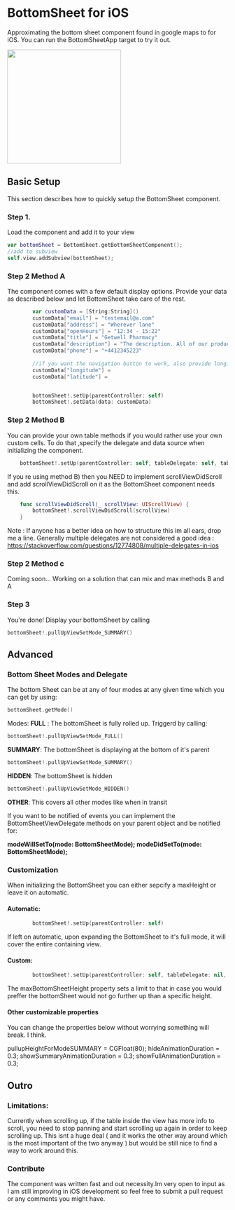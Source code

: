 # BottomSheet for iOS
Approximating the bottom sheet component found in google maps to for iOS. You can run the BottomSheetApp target to try it out.

<img src="https://raw.githubusercontent.com/Return-1/bottomSheetMap/master/recordingBottomSheet1.gif" width="260">

## Basic Setup

This section describes how to quickly setup the BottomSheet component.

### Step 1.

Load the component and add it to your view
```swift
var bottomSheet = BottomSheet.getBottomSheetComponent();
//add to subview
self.view.addSubview(bottomSheet);
```
### Step 2 Method A

The component comes with a few default display options. Provide your data as described below and let BottomSheet take care of the rest.

```swift
        var customData = [String:String]()
        customData["email"] = "testemail@a.com"
        customData["address"] = "Wherever lane"
        customData["openHours"] = "12:34 - 15:22"
        customData["title"] = "Getwell Pharmacy"
        customData["description"] = "The description. All of our products guarantee ultimate satisfaction and wellness improving your daily health by a factor of 10000% and thats an actual number derived from research we didnt come up with it we promise.";
        customData["phone"] = "+4412345223"
       
        //if you want the navigation button to work, also provide longitute and latitude
        customData["longitude"] = 
        customData["latitude"] = 


        bottomSheet!.setUp(parentController: self)
        bottomSheet!.setData(data: customData)
```
 
 ### Step 2 Method B

You can provide your own table methods if you would rather use your own custom cells. To do that ,specify the delegate and data source when initializing the component.

```swift
    bottomSheet!.setUp(parentController: self, tableDelegate: self, tableDataSource: self, maxBottomSheetHeight: 0)
```

If you re using method B) then you NEED to implement scrollViewDidScroll and add scrollViewDidScroll on it as the BottomSheet component needs this.

```swift
    func scrollViewDidScroll(_ scrollView: UIScrollView) {
        bottomSheet!.scrollViewDidScroll(scrollView)
    }
```

Note : If anyone has a better idea on how to structure this im all ears, drop me a line. Generally multiple delegates are not considered a good idea : https://stackoverflow.com/questions/12774808/multiple-delegates-in-ios

### Step 2 Method c
Coming soon... Working on a solution that can mix and max methods B and A

### Step 3

You're done! Display your bottomSheet by calling
```swift
bottomSheet!.pullUpViewSetMode_SUMMARY()
```

## Advanced

### Bottom Sheet Modes and Delegate

The bottom Sheet can be at any of four modes at any given time which you can get by using:
```swift
bottomSheet.getMode()
```

Modes:
**FULL** : The bottomSheet is fully rolled up. Triggerd by calling:
```swift
bottomSheet!.pullUpViewSetMode_FULL()
```
**SUMMARY**: The bottomSheet is displaying at the bottom of it's parent
```swift
bottomSheet!.pullUpViewSetMode_SUMMARY()
```
**HIDDEN**: The bottomSheet is hidden
```swift
bottomSheet!.pullUpViewSetMode_HIDDEN()
```
**OTHER**: This covers all other modes like when in transit

If you want to be notified of events you can implement the BottomSheetViewDelegate methods on your parent object and be notified for:

**modeWillSetTo(mode: BottomSheetMode);
modeDidSetTo(mode: BottomSheetMode);**

### Customization

When initializing the BottomSheet you can either sepcify a maxHeight or leave it on automatic.

#### Automatic:
```swift
        bottomSheet!.setUp(parentController: self)
```
If left on automatic, upon expanding the BottomSheet to it's full mode, it will cover the entire containing view. 
#### Custom:

```swift
        bottomSheet!.setUp(parentController: self, tableDelegate: nil, tableDataSource: nil, maxBottomSheetHeight: 0)
```
The maxBottomSheetHeight property sets a limit to that in case you would preffer the bottomSheet would not go further up than a specific height.

#### Other customizable properties

You can change the properties below without worrying something will break. I think.

pullupHeightForModeSUMMARY = CGFloat(80);
hideAnimationDuration = 0.3;
showSummaryAnimationDuration = 0.3;
showFullAnimationDuration = 0.3;

## Outro

### Limitations:
Currently when scrolling up, if the table inside the view has more info to scroll, you need to stop panning and start scrolling up again in order to keep scrolling up. This isnt a huge deal ( and it works the other way around which is the most important of the two anyway ) but would be still nice to find a way to work around this.

### Contribute
The component was written fast and out necessity.Im very open to input as I am still improving in iOS development so feel free to submit a pull request or any comments you might have.





